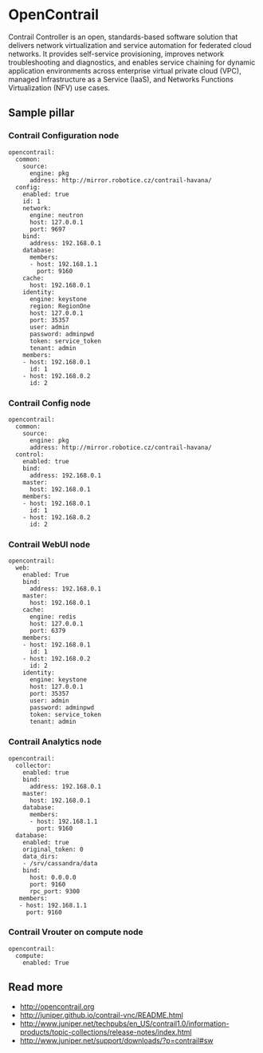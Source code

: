 # OpenContrail

Contrail Controller is an open, standards-based software solution that delivers network virtualization and service automation for federated cloud networks. It provides self-service provisioning, improves network troubleshooting and diagnostics, and enables service chaining for dynamic application environments across enterprise virtual private cloud (VPC), managed Infrastructure as a Service (IaaS), and Networks Functions Virtualization (NFV) use cases. 

## Sample pillar

### Contrail Configuration node

    opencontrail:
      common:
        source:
          engine: pkg
          address: http://mirror.robotice.cz/contrail-havana/
      config:
        enabled: true
        id: 1
        network:
          engine: neutron
          host: 127.0.0.1
          port: 9697
        bind:
          address: 192.168.0.1
        database:
          members:
          - host: 192.168.1.1
            port: 9160
        cache:
          host: 192.168.0.1
        identity:
          engine: keystone
          region: RegionOne
          host: 127.0.0.1
          port: 35357
          user: admin
          password: adminpwd
          token: service_token
          tenant: admin
        members:
        - host: 192.168.0.1
          id: 1
        - host: 192.168.0.2
          id: 2


### Contrail Config node

    opencontrail:
      common:
        source:
          engine: pkg
          address: http://mirror.robotice.cz/contrail-havana/
      control:
        enabled: true
        bind:
          address: 192.168.0.1
        master:
          host: 192.168.0.1
        members:
        - host: 192.168.0.1
          id: 1
        - host: 192.168.0.2
          id: 2


### Contrail WebUI node

    opencontrail:
      web:
        enabled: True
        bind:
          address: 192.168.0.1
        master:
          host: 192.168.0.1
        cache:
          engine: redis
          host: 127.0.0.1
          port: 6379
        members:
        - host: 192.168.0.1
          id: 1
        - host: 192.168.0.2
          id: 2
        identity:
          engine: keystone
          host: 127.0.0.1
          port: 35357
          user: admin
          password: adminpwd
          token: service_token
          tenant: admin

### Contrail Analytics node

    opencontrail:
      collector:
        enabled: true
        bind:
          address: 192.168.0.1
        master:
          host: 192.168.0.1
        database:
          members:
          - host: 192.168.1.1
            port: 9160
      database:
        enabled: true
        original_token: 0
        data_dirs:
        - /srv/cassandra/data
        bind:
          host: 0.0.0.0
          port: 9160
          rpc_port: 9300
       members:
       - host: 192.168.1.1
         port: 9160
        
### Contrail Vrouter on compute node

    opencontrail:
      compute:
        enabled: True

## Read more

* http://opencontrail.org
* http://juniper.github.io/contrail-vnc/README.html
* http://www.juniper.net/techpubs/en_US/contrail1.0/information-products/topic-collections/release-notes/index.html
* http://www.juniper.net/support/downloads/?p=contrail#sw
